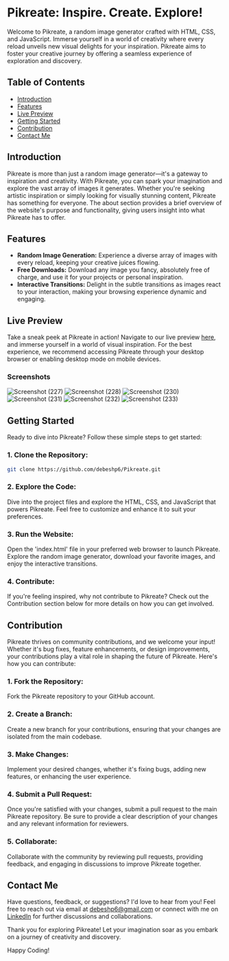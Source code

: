 # Pikreate: Inspire. Create. Explore!
Welcome to Pikreate, a random image generator crafted with HTML, CSS, and JavaScript. Immerse yourself in a world of creativity where every reload unveils new visual delights for your inspiration. Pikreate aims to foster your creative journey by offering a seamless experience of exploration and discovery.
## Table of Contents
- [Introduction](#introduction)
- [Features](#features)
- [Live Preview](#live-preview)
- [Getting Started](#getting-started)
- [Contribution](#contribution)
- [Contact Me](#contact-me)
## Introduction
Pikreate is more than just a random image generator—it's a gateway to inspiration and creativity. With Pikreate, you can spark your imagination and explore the vast array of images it generates. Whether you're seeking artistic inspiration or simply looking for visually stunning content, Pikreate has something for everyone. The about section provides a brief overview of the website's purpose and functionality, giving users insight into what Pikreate has to offer.
## Features
- **Random Image Generation:** Experience a diverse array of images with every reload, keeping your creative juices flowing.  
- **Free Downloads:** Download any image you fancy, absolutely free of charge, and use it for your projects or personal inspiration.  
- **Interactive Transitions:** Delight in the subtle transitions as images react to your interaction, making your browsing experience dynamic and engaging.  
## Live Preview
Take a sneak peek at Pikreate in action! Navigate to our live preview [here](https://pikreate.netlify.app/), and immerse yourself in a world of visual inspiration. For the best experience, we recommend accessing Pikreate through your desktop browser or enabling desktop mode on mobile devices.
### Screenshots
![Screenshot (227)](https://github.com/debeshp6/Pikreate/assets/139678494/6fc31145-b921-4adc-bed1-124d9b745e20)
![Screenshot (228)](https://github.com/debeshp6/Pikreate/assets/139678494/97b7d097-d7ef-449b-96fc-bc53fc5b5bd3)
![Screenshot (230)](https://github.com/debeshp6/Pikreate/assets/139678494/f8954ff0-c9ff-497a-ac63-952604b0f292)
![Screenshot (231)](https://github.com/debeshp6/Pikreate/assets/139678494/a4b98351-266d-411f-b9d9-91d5ce940a71)
![Screenshot (232)](https://github.com/debeshp6/Pikreate/assets/139678494/dd2e0bba-8b38-4298-b883-05d936385910)
![Screenshot (233)](https://github.com/debeshp6/Pikreate/assets/139678494/b721f5b2-bada-4764-ac49-1d46b9a5f0af)
## Getting Started
Ready to dive into Pikreate? Follow these simple steps to get started:
### 1. Clone the Repository:
 ```bash
git clone https://github.com/debeshp6/Pikreate.git
```
### 2. Explore the Code:
Dive into the project files and explore the HTML, CSS, and JavaScript that powers Pikreate. Feel free to customize and enhance it to suit your preferences.
### 3. Run the Website:
Open the 'index.html' file in your preferred web browser to launch Pikreate. Explore the random image generator, download your favorite images, and enjoy the interactive transitions.
### 4. Contribute:
If you're feeling inspired, why not contribute to Pikreate? Check out the Contribution section below for more details on how you can get involved.
## Contribution
Pikreate thrives on community contributions, and we welcome your input! Whether it's bug fixes, feature enhancements, or design improvements, your contributions play a vital role in shaping the future of Pikreate. Here's how you can contribute:
### 1. Fork the Repository:
Fork the Pikreate repository to your GitHub account.
### 2. Create a Branch:
Create a new branch for your contributions, ensuring that your changes are isolated from the main codebase.
### 3. Make Changes:
Implement your desired changes, whether it's fixing bugs, adding new features, or enhancing the user experience.
### 4. Submit a Pull Request:
Once you're satisfied with your changes, submit a pull request to the main Pikreate repository. Be sure to provide a clear description of your changes and any relevant information for reviewers.
### 5. Collaborate:
Collaborate with the community by reviewing pull requests, providing feedback, and engaging in discussions to improve Pikreate together.
## Contact Me
Have questions, feedback, or suggestions? I'd love to hear from you! Feel free to reach out via email at debeshp6@gmail.com or connect with me on [LinkedIn](https://www.linkedin.com/in/debesh-paul-4254511bb/) for further discussions and collaborations.

Thank you for exploring Pikreate! Let your imagination soar as you embark on a journey of creativity and discovery.

Happy Coding!
